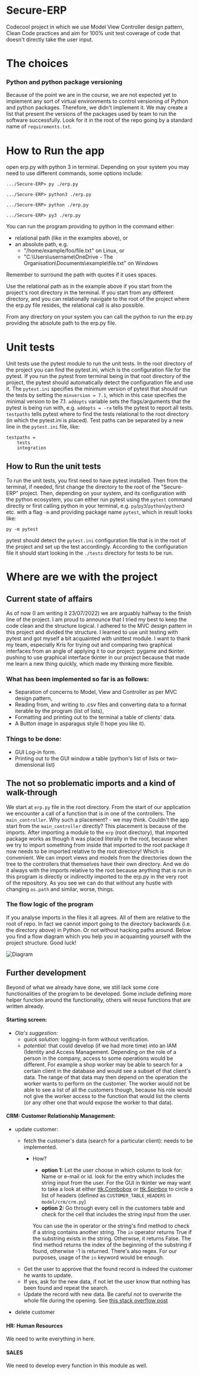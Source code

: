 # Secure-ERP

Codecool project in which we use Model View Controller design pattern, Clean Code practices and aim for 100% unit test
coverage of code that doesn't directly take the user input.

# The choices

### Python and python package versioning

Because of the point we are in the course, we are not expected yet to implement any sort of virtual environments to
control versioning of Python and python packages. Therefore, we didn't implement it. We may create a list
that present the versions of the packages used by team to run the software successfully. Look for it in the root of the
repo going by a standard name of `requirements.txt`.

# How to Run the app

open erp.py with python 3 in terminal. Depending on your system you may need to use different commands, some options
include:

```
.../Secure-ERP> py ./erp.py
```

```
.../Secure-ERP> python3 ./erp.py
```

```
.../Secure-ERP> python ./erp.py
```

```
.../Secure-ERP> py3 ./erp.py
```

You can run the program providing to python in the command either:

- relational path (like in the examples above), or
- an absolute path, e.g.
    - "/home/example/foo/file.txt" on Linux, or
    - "C:\Users\username\OneDrive - The Organisation\Documents\example\file.txt" on Windows

Remember to surround the path with quotes if it uses spaces.

Use the relational path as in the example above if you start from the project's root directory in the terminal. If you
start from any different directory, and you can relationally navigate to the root of the project where the erp.py file
resides, the relational call is also possible.

From any directory on your system you can call the python to run the erp.py providing the absolute path to the erp.py
file.

# Unit tests

Unit tests use the pytest module to run the unit tests. In the root directory of the project you can find the
pytest.ini, which is the configuration file for the pytest. If you run the pytest from terminal being in that root
directory of the project, the pytest should automatically detect the configuration file and use it. The `pytest.ini`
specifies the minimum version of pytest that should run the tests by setting the `minversion = 7.1`, which in this case
specifies the minimal version to be 7.1.
`addopts` variable sets the flags/arguments that the pytest is being run with, e.g. `addopts = -ra` tells the pytest to
report all tests.
`testpaths` tells pytest where to find the tests relational to the root directory (in which the pytest.ini is placed).
Test paths can be separated by a new line in the `pytest.ini` file, like:

```
testpaths =
    tests
    integration
```

## How to Run the unit tests

To run the unit tests, you first need to have pytest installed. Then from the terminal, if needed, first change the 
directory to the root of the "Secure-ERP" project. Then, depending on your system, and its configuration with the python 
ecosystem, you can either run pytest using the `pytest` command directly or first calling python in your terminal, e.g.
`py`/`py3`/`python`/`python3` etc. with a flag `-m` and providing package name `pytest`, which in result looks like:

```
py -m pytest
```

pytest should detect the `pytest.ini` configuration file that is in the root of the project and set up the test
accordingly. According to the configuration file it should start looking in the `./tests` directory for tests to be run.


# Where are we with the project

## Current state of affairs
As of now (I am writing it 23/07/2022) we are arguably halfway to the finish line of the project. 
I am proud to announce that I tried my best to keep the code clean and the structure logical. I adhered to the MVC 
design pattern in this project and divided the structure. I learned to use unit testing with pytest and 
got myself a bit acquainted with unittest module. I want to thank my team, especially Kris for trying out and 
comparing two graphical interfaces from an angle of applying it to our project: pygame and tkinter.
pushing to 
use 
graphical interface tkinter in our project because that made me learn a new thing quickly, which made my thinking 
more flexible.

### What has been implemented so far is as follows:
- Separation of concerns to Model, View and Controller as per MVC design pattern,
- Reading from, and writing to .csv files and converting data to a format iterable by the program (list of lists),
- Formatting and printing out to the terminal a table of clients' data.
- A Button image in asparagus style (I hope you like it).

### Things to be done:
- GUI Log-in form.
- Printing out to the GUI window a table (python's list of lists or two-dimensional list)

## The not so problematic imports and a kind of walk-through
We start at `erp.py` file in the root directory. From the start of our application we encounter a call of a function 
that is in one of the controllers. The `main_controller`. Why such a placement? - we may think. Couldn't the app 
start from the `main_controller` directly? This placement is because of the imports. After importing a module to the 
`erp` (root directory), that imported package works as though it was placed literally in the root, because when we 
try to import something from inside that imported to the root package it now needs to be imported relative to the 
root directory! Which is convenient. We can import views and models from the directories down the tree to the 
controllers that themselves have their own directory. And we do it always with the imports relative to the root 
because anything that is run in this program is directly or indirectly imported to the erp.py in the very root of 
the repository. As you see we can do that without any hustle with changing `os.path` and 
similar, worse, things.

### The flow logic of the program
If you analyse imports in the files it all agrees. All of them are relative to the root of repo. In fact we cannot 
import going to the directory backwards (i.e. the directory above) in Python. Or not without hacking paths around. 
Below you find a flow diagram which you help you in acquainting yourself with the project structure. 
Good luck!

![Diagram](flow_diagram_ERP_2k.png "Flow Diagram of an example run of the ERP Program")


## Further development
Beyond of what we already have done, we still lack some core functionalities of the program to be developed. Some 
include defining more helper function around the functionality, others will reuse functions that are written already.

#### Starting screen: 
- _Ola's suggestion:_ 
  - _quick solution:_ logging-in form without verification. 
  - _potential:_ that could develop (if we had more time) into an IAM (Identity and Access Management. 
    Depending on the role of a person in the company, access to some operations would be different. For example a shop 
    worker may be able to search for a certain client in the database and would see a subset of that client's data. The 
    range of that data may then depend on the operation the worker wants to perform on the customer. The worker 
    would not be able to see a list of all the customers though, because his role would not give the worker access 
    to the function that would list the clients (or any other one that would expose the worker to that data).

#### CRM: Customer Relationship Management:
- update customer:
  - fetch the customer's data (search for a particular client): needs to be implemented.
    - How? 
      - __option 1:__ Let the user choose in which column to look for: Name or e-mail or id.
      look for the entry which includes the string input from the user.
      For the GUI in tkinter we may want to take a look at either 
      [ttk.Combobox](https://docs.python.org/3/library/tkinter.ttk.html#combobox) or 
      [ttk.Spinbox](https://docs.python.org/3/library/tkinter.ttk.html#spinbox) to circle a list of headers (defined 
        as `CUSTOMER_TABLE_HEADERS` in `model/crm/crm.py`)
      - __option 2:__ Go through every cell in the customers table and check for the cell that includes the string input
      from the user.
  
      You can use the in operator or the string's find method to check if a string contains another string. The `in` 
    operator returns True if the substring exists in the string. Otherwise, it returns False. The find method returns 
    the index of the beginning of the substring if found, otherwise -1 is returned. There's also regex. For our 
    purposes, usage of the `in` keyword would be enough. 
  - Get the user to approve that the found record is indeed the customer he wants to update.
  - If yes, ask for the new data, if not let the user know that nothing has been found and repeat the search.
  - Update the record with new data. Be careful not to overwrite the whole file during the opening. See [this stack 
    overflow post](https://stackoverflow.com/questions/46126082/how-to-update-rows-in-a-csv-file)
    
- delete customer

#### HR: Human Resources
We need to write everything in here.

#### SALES
We need to develop every function in this module as well.